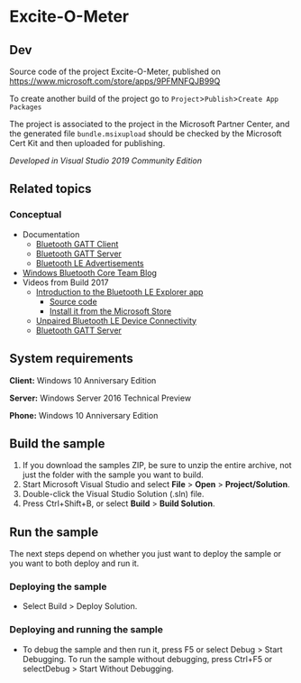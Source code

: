 # Excite-O-Meter

## Dev

Source code of the project Excite-O-Meter, published on https://www.microsoft.com/store/apps/9PFMNFQJB99Q

To create another build of the project go to `Project`>`Publish`>`Create App Packages`

The project is associated to the project in the Microsoft Partner Center, and the generated file `bundle.msixupload` should be checked by the Microsoft Cert Kit and then uploaded for publishing.

*Developed in Visual Studio 2019 Community Edition*

## Related topics

### Conceptual

* Documentation
  * [Bluetooth GATT Client](https://msdn.microsoft.com/windows/uwp/devices-sensors/gatt-client)
  * [Bluetooth GATT Server](https://msdn.microsoft.com/windows/uwp/devices-sensors/gatt-server)
  * [Bluetooth LE Advertisements](https://docs.microsoft.com/windows/uwp/devices-sensors/ble-beacon)
* [Windows Bluetooth Core Team Blog](https://blogs.msdn.microsoft.com/btblog/)
* Videos from Build 2017
  * [Introduction to the Bluetooth LE Explorer app](https://channel9.msdn.com/Events/Build/2017/P4177)
    * [Source code](https://github.com/Microsoft/BluetoothLEExplorer)
    * [Install it from the Microsoft Store](https://www.microsoft.com/store/apps/9n0ztkf1qd98)
  * [Unpaired Bluetooth LE Device Connectivity](https://channel9.msdn.com/Events/Build/2017/P4178)
  * [Bluetooth GATT Server](https://channel9.msdn.com/Events/Build/2017/P4179)

## System requirements

**Client:** Windows 10 Anniversary Edition

**Server:** Windows Server 2016 Technical Preview

**Phone:** Windows 10 Anniversary Edition

## Build the sample

1. If you download the samples ZIP, be sure to unzip the entire archive, not just the folder with the sample you want to build. 
2. Start Microsoft Visual Studio and select **File** \> **Open** \> **Project/Solution**.
3. Double-click the Visual Studio Solution (.sln) file.
4. Press Ctrl+Shift+B, or select **Build** \> **Build Solution**.

## Run the sample

The next steps depend on whether you just want to deploy the sample or you want to both deploy and run it.

### Deploying the sample

- Select Build > Deploy Solution. 

### Deploying and running the sample

- To debug the sample and then run it, press F5 or select Debug >  Start Debugging. To run the sample without debugging, press Ctrl+F5 or selectDebug > Start Without Debugging. 
